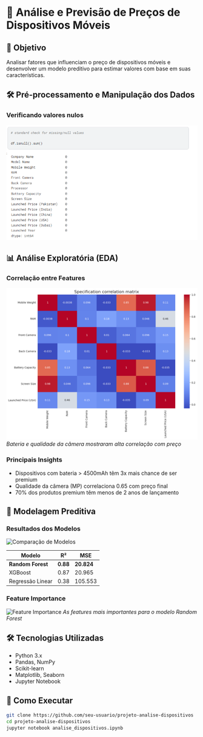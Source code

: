 # 📱 Análise e Previsão de Preços de Dispositivos Móveis

## 🎯 Objetivo
Analisar fatores que influenciam o preço de dispositivos móveis e desenvolver um modelo preditivo para estimar valores com base em suas características.

## 🛠️ Pré-processamento e Manipulação dos Dados

### Verificando valores nulos
![Verificação de nulo](images/verificacaodenulo.png)

## 📊 Análise Exploratória (EDA)



### Correlação entre Features
![Análise de Correlação](images/__results___30_0.png)
*Bateria e qualidade da câmera mostraram alta correlação com preço*

### Principais Insights
- Dispositivos com bateria > 4500mAh têm 3x mais chance de ser premium
- Qualidade da câmera (MP) correlaciona 0.65 com preço final
- 70% dos produtos premium têm menos de 2 anos de lançamento

## 🤖 Modelagem Preditiva

### Resultados dos Modelos
![Comparação de Modelos](images/resultados_modelos.png)

| Modelo | R² | MSE |
|--------|----|-----|
| **Random Forest** | **0.88** | **20.824** |
| XGBoost | 0.87 | 20.965 |
| Regressão Linear | 0.38 | 105.553 |

### Feature Importance
![Feature Importance](images/feature_importance.png)
*As features mais importantes para o modelo Random Forest*

## 🛠️ Tecnologias Utilizadas
- Python 3.x
- Pandas, NumPy
- Scikit-learn
- Matplotlib, Seaborn
- Jupyter Notebook

## 🚀 Como Executar
```bash
git clone https://github.com/seu-usuario/projeto-analise-dispositivos
cd projeto-analise-dispositivos
jupyter notebook analise_dispositivos.ipynb

